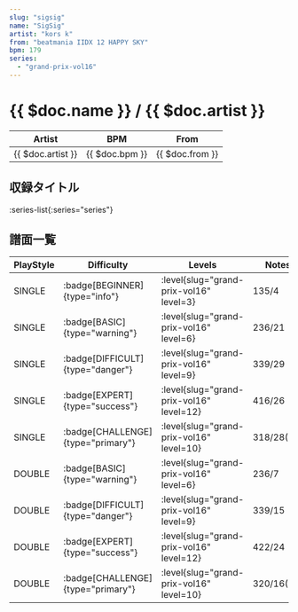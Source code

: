 ```yaml
---
slug: "sigsig"
name: "SigSig"
artist: "kors k"
from: "beatmania IIDX 12 HAPPY SKY"
bpm: 179
series:
  - "grand-prix-vol16"
---
```


# {{ $doc.name }} / {{ $doc.artist }}

|Artist|BPM|From|
|------|---|----|
|{{ $doc.artist }}|{{ $doc.bpm }}|{{ $doc.from }}|

## 収録タイトル

:series-list{:series="series"}

## 譜面一覧

|PlayStyle|Difficulty|Levels|Notes|Movie|
|---------|----------|------|-----|-----|
|SINGLE| :badge[BEGINNER]{type="info"}|<div class="field is-grouped is-grouped-multiline"> :level{slug="grand-prix-vol16" level=3}</div>|135/4||
|SINGLE| :badge[BASIC]{type="warning"}|<div class="field is-grouped is-grouped-multiline"> :level{slug="grand-prix-vol16" level=6}</div>|236/21||
|SINGLE| :badge[DIFFICULT]{type="danger"}|<div class="field is-grouped is-grouped-multiline"> :level{slug="grand-prix-vol16" level=9}</div>|339/29||
|SINGLE| :badge[EXPERT]{type="success"}|<div class="field is-grouped is-grouped-multiline"> :level{slug="grand-prix-vol16" level=12}</div>|416/26||
|SINGLE| :badge[CHALLENGE]{type="primary"}|<div class="field is-grouped is-grouped-multiline"> :level{slug="grand-prix-vol16" level=10}</div>|318/28(35)||
|DOUBLE| :badge[BASIC]{type="warning"}|<div class="field is-grouped is-grouped-multiline"> :level{slug="grand-prix-vol16" level=6}</div>|236/7||
|DOUBLE| :badge[DIFFICULT]{type="danger"}|<div class="field is-grouped is-grouped-multiline"> :level{slug="grand-prix-vol16" level=9}</div>|339/15||
|DOUBLE| :badge[EXPERT]{type="success"}|<div class="field is-grouped is-grouped-multiline"> :level{slug="grand-prix-vol16" level=12}</div>|422/24||
|DOUBLE| :badge[CHALLENGE]{type="primary"}|<div class="field is-grouped is-grouped-multiline"> :level{slug="grand-prix-vol16" level=10}</div>|320/16(31)||
